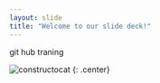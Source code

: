 ```yaml
---
layout: slide
title: "Welcome to our slide deck!"
---
```


git hub traning

![constructocat](https://octodex.github.com/images/constructocat2.jpg)
{: .center}
